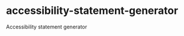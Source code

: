 accessibility-statement-generator
=================================

Accessibility statement generator
